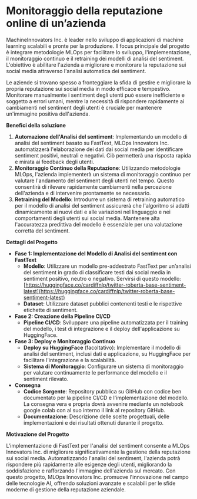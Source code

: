 # Monitoraggio della reputazione online di un’azienda

MachineInnovators Inc. è leader nello sviluppo di applicazioni di machine learning scalabili e pronte per la produzione. Il focus principale del progetto è integrare metodologie MLOps per facilitare lo sviluppo, l'implementazione, il monitoraggio continuo e il retraining dei modelli di analisi del sentiment. L'obiettivo è abilitare l'azienda a migliorare e monitorare la reputazione sui social media attraverso l'analisi automatica dei sentiment.

Le aziende si trovano spesso a fronteggiare la sfida di gestire e migliorare la propria reputazione sui social media in modo efficace e tempestivo. Monitorare manualmente i sentiment degli utenti può essere inefficiente e soggetto a errori umani, mentre la necessità di rispondere rapidamente ai cambiamenti nel sentiment degli utenti è cruciale per mantenere un'immagine positiva dell'azienda.

**Benefici della soluzione**
1.  **Automazione dell'Analisi del sentiment**: Implementando un modello di analisi del sentiment basato su FastText, MLOps Innovators Inc. automatizzerà l'elaborazione dei dati dai social media per identificare sentiment positivi, neutrali e negativi. Ciò permetterà una risposta rapida e mirata ai feedback degli utenti.
2.  **Monitoraggio Continuo della Reputazione**: Utilizzando metodologie MLOps, l'azienda implementerà un sistema di monitoraggio continuo per valutare l'andamento del sentiment degli utenti nel tempo. Questo consentirà di rilevare rapidamente cambiamenti nella percezione dell'azienda e di intervenire prontamente se necessario.
3.  **Retraining del Modello**: Introdurre un sistema di retraining automatico per il modello di analisi del sentiment assicurerà che l'algoritmo si adatti dinamicamente ai nuovi dati e alle variazioni nel linguaggio e nei comportamenti degli utenti sui social media. Mantenere alta l'accuratezza predittiva del modello è essenziale per una valutazione corretta del sentiment.

**Dettagli del Progetto**
-   **Fase 1: Implementazione del Modello di Analisi del sentiment con FastText**
    -   **Modello**: Utilizzare un modello pre-addestrato FastText per un’analisi del sentiment in grado di classificare testi dai social media in sentiment positivo, neutro o negativo. Servirsi di questo modello:  [https://huggingface.co/cardiffnlp/twitter-roberta-base-sentiment-latest](https://huggingface.co/cardiffnlp/twitter-roberta-base-sentiment-latest)
    -   **Dataset**: Utilizzare dataset pubblici contenenti testi e le rispettive etichette di sentiment.
-   **Fase 2: Creazione della Pipeline CI/CD**
    -   **Pipeline CI/CD**: Sviluppare una pipeline automatizzata per il training del modello, i test di integrazione e il deploy dell'applicazione su HuggingFace.
-   **Fase 3: Deploy e Monitoraggio Continuo**
    -   **Deploy su HuggingFace**  (facoltativo): Implementare il modello di analisi del sentiment, inclusi dati e applicazione, su HuggingFace per facilitare l'integrazione e la scalabilità.
    -   **Sistema di Monitoraggio**: Configurare un sistema di monitoraggio per valutare continuamente le performance del modello e il sentiment rilevato.
-   **Consegna**
    -   **Codice Sorgente**: Repository pubblica su GitHub con codice ben documentato per la pipeline CI/CD e l'implementazione del modello. La consegna vera e propria dovrà avvenire mediante un notebook google colab con al suo interno il link al repository GitHub.
    -   **Documentazione**: Descrizione delle scelte progettuali, delle implementazioni e dei risultati ottenuti durante il progetto.


**Motivazione del Progetto**

L'implementazione di FastText per l'analisi del sentiment consente a MLOps Innovators Inc. di migliorare significativamente la gestione della reputazione sui social media. Automatizzando l'analisi del sentiment, l'azienda potrà rispondere più rapidamente alle esigenze degli utenti, migliorando la soddisfazione e rafforzando l'immagine dell'azienda sul mercato. Con questo progetto, MLOps Innovators Inc. promuove l'innovazione nel campo delle tecnologie AI, offrendo soluzioni avanzate e scalabili per le sfide moderne di gestione della reputazione aziendale.
